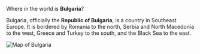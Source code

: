 Where in the world is **Bulgaria**?
<!--question-->
Bulgaria, officially the **Republic of Bulgaria**, is a country in Southeast Europe. It is bordered by Romania to the north, Serbia and North Macedonia to the west, Greece and Turkey to the south, and the Black Sea to the east.

![Map of Bulgaria](images/EU-Bulgaria.svg)